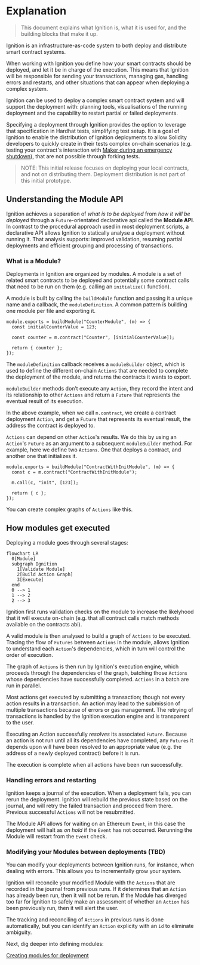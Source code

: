 # Explanation

> This document explains what Ignition is, what it is used for, and the building blocks that make it up.

Ignition is an infrastructure-as-code system to both deploy and distribute smart contract systems.

When working with Ignition you define how your smart contracts should be deployed, and let it be in charge of the execution. This means that Ignition will be responsible for sending your transactions, managing gas, handling errors and restarts, and other situations that can appear when deploying a complex system.

Ignition can be used to deploy a complex smart contract system and will support the deployment with: planning tools, visualisations of the running deployment and the capability to restart partial or failed deployments.

Specifying a deployment through Ignition provides the option to leverage that specification in Hardhat tests, simplifying test setup. It is a goal of Ignition to enable the distribution of Ignition deployments to allow Solidity developers to quickly create in their tests complex on-chain scenarios (e.g. testing your contract's interaction with [Maker during an emergency shutdown](https://docs.makerdao.com/smart-contract-modules/shutdown)), that are not possible through forking tests.

> NOTE: This initial release focuses on deploying your local contracts, and not on distributing them. Deployment distribution is not part of this initial prototype.

## Understanding the Module API

Ignition achieves a separation of _what is to be deployed_ from _how it will be deployed_ through a `Future`-orientated declarative api called the **Module API**. In contrast to the procedural approach used in most deployment scripts, a declarative API allows Ignition to statically analyse a deployment without running it. That analysis supports: improved validation, resuming partial deployments and efficient grouping and processing of transactions.

### What is a Module?

Deployments in Ignition are organized by modules. A module is a set of related smart contracts to be deployed and potentially some contract calls that need to be run on them (e.g. calling an `initialize()` function).

A module is built by calling the `buildModule` function and passing it a unique name and a callback, the `moduleDefinition`. A common pattern is building one module per file and exporting it.

```tsx
module.exports = buildModule("CounterModule", (m) => {
  const initialCounterValue = 123;

  const counter = m.contract("Counter", [initialCounterValue]);

  return { counter };
});
```

The `moduleDefinition` callback receives a `moduleBuilder` object, which is used to define the different on-chain `Action`s that are needed to complete the deployment of the module, and returns the contracts it wants to export.

`moduleBuilder` methods don’t execute any `Action`, they record the intent and its relationship to other `Actions` and return a `Future` that represents the eventual result of its execution.

In the above example, when we call `m.contract`, we create a contract deployment `Action`, and get a `Future` that represents its eventual result, the address the contract is deployed to.

`Actions` can depend on other `Action`'s results. We do this by using an `Action`'s `Future` as an argument to a subsequent `moduleBuilder` method. For example, here we define two `Actions`. One that deploys a contract, and another one that initializes it.

```tsx
module.exports = buildModule("ContractWithInitModule", (m) => {
  const c = m.contract("ContractWithInitModule");

  m.call(c, "init", [123]);

  return { c };
});
```

You can create complex graphs of `Actions` like this.

## How modules get executed

Deploying a module goes through several stages:

```mermaid
flowchart LR
  0[Module]
  subgraph Ignition
    1[Validate Module]
    2[Build Action Graph]
    3[Execute]
  end
  0 --> 1
  1 --> 2
  2 --> 3
```

Ignition first runs validation checks on the module to increase the likelyhood that it will execute on-chain (e.g. that all contract calls match methods available on the contracts abi).

A valid module is then analysed to build a graph of `Actions` to be executed. Tracing the flow of `Futures` between `Actions` in the module, allows Ignition to understand each `Action`'s dependencies, which in turn will control the order of execution.

The graph of `Actions` is then run by Ignition's execution engine, which proceeds through the dependencies of the graph, batching those `Actions` whose dependencies have successfully completed. `Actions` in a batch are run in parallel.

Most actions get executed by submitting a transaction; though not every action results in a transaction. An action may lead to the submission of multiple transactions because of errors or gas management. The retrying of transactions is handled by the Ignition execution engine and is transparent to the user.

Executing an Action successfully _resolves_ its associated `Future`. Because an action is not run until all its dependencies have completed, any `Futures` it depends upon will have been resolved to an appropriate value (e.g. the address of a newly deployed contract) before it is run.

The execution is complete when all actions have been run successfully.

### Handling errors and restarting

Ignition keeps a journal of the execution. When a deployment fails, you can rerun the deployment. Ignition will rebuild the previous state based on the journal, and will retry the failed transaction and proceed from there. Previous successful `Actions` will not be resubmitted.

The Module API allows for waiting on an Ethereum `Event`, in this case the deployment will halt as _on hold_ if the `Event` has not occurred. Rerunning the Module will restart from the `Event` check.

### Modifying your Modules between deployments (TBD)

You can modify your deployments between Ignition runs, for instance, when dealing with errors. This allows you to incrementally grow your system.

Ignition will reconcile your modified Module with the `Actions` that are recorded in the journal from previous runs. If it determines that an `Action` has already been run, then it will not be rerun. If the Module has diverged too far for Ignition to safely make an assessment of whether an `Action` has been previously run, then it will alert the user.

The tracking and reconciling of `Actions` in previous runs is done automatically, but you can identify an `Action` explicity with an `id` to eliminate ambiguity.

Next, dig deeper into defining modules:

[Creating modules for deployment](./creating-modules-for-deployment.md)
